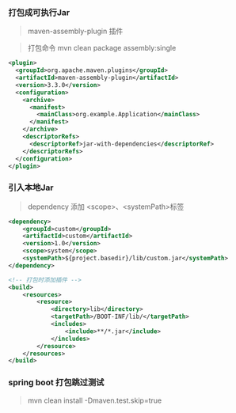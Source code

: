 ### 打包成可执行Jar 
> maven-assembly-plugin 插件

> 打包命令 mvn clean package assembly:single 
```xml
<plugin>
  <groupId>org.apache.maven.plugins</groupId>
  <artifactId>maven-assembly-plugin</artifactId>
  <version>3.3.0</version>
  <configuration>
    <archive>
      <manifest>
        <mainClass>org.example.Application</mainClass>
      </manifest>
    </archive>
    <descriptorRefs>
      <descriptorRef>jar-with-dependencies</descriptorRef>
    </descriptorRefs>
  </configuration>
</plugin>
```

### 引入本地Jar
> dependency 添加 <scope\>、<systemPath\>标签

```xml
<dependency>
    <groupId>custom</groupId>
    <artifactId>custom</artifactId>
    <version>1.0</version>
    <scope>system</scope>
    <systemPath>${project.basedir}/lib/custom.jar</systemPath>
</dependency>

<!-- 打包时添加插件 -->
<build>
    <resources>
        <resource>
            <directory>lib</directory>
            <targetPath>/BOOT-INF/lib/</targetPath>
            <includes>
                <include>**/*.jar</include>
            </includes>
        </resource>
    </resources>
</build>
```

### spring boot 打包跳过测试
> mvn clean install -Dmaven.test.skip=true
